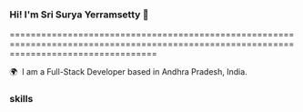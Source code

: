 ### Hi! I'm Sri Surya Yerramsetty 👋
========================================================================================================================================

🌍  I am a Full-Stack Developer based in Andhra Pradesh, India.
<br/>

### skills
